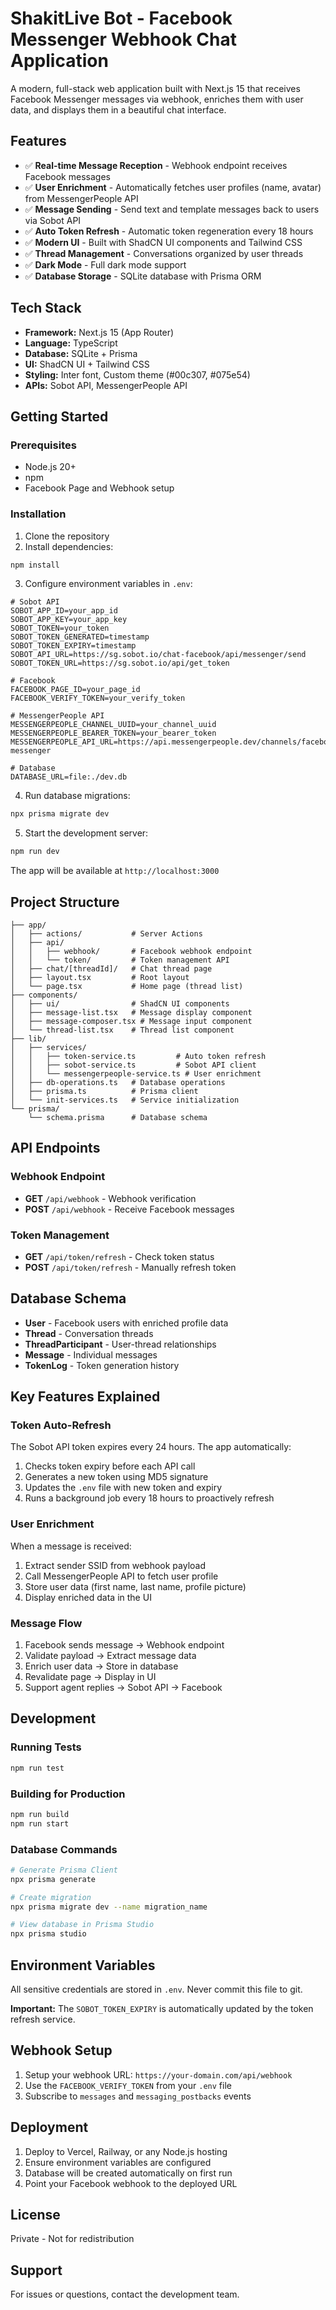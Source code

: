 # ShakitLive Bot - Facebook Messenger Webhook Chat Application

A modern, full-stack web application built with Next.js 15 that receives Facebook Messenger messages via webhook, enriches them with user data, and displays them in a beautiful chat interface.

## Features

- ✅ **Real-time Message Reception** - Webhook endpoint receives Facebook messages
- ✅ **User Enrichment** - Automatically fetches user profiles (name, avatar) from MessengerPeople API
- ✅ **Message Sending** - Send text and template messages back to users via Sobot API
- ✅ **Auto Token Refresh** - Automatic token regeneration every 18 hours
- ✅ **Modern UI** - Built with ShadCN UI components and Tailwind CSS
- ✅ **Thread Management** - Conversations organized by user threads
- ✅ **Dark Mode** - Full dark mode support
- ✅ **Database Storage** - SQLite database with Prisma ORM

## Tech Stack

- **Framework:** Next.js 15 (App Router)
- **Language:** TypeScript
- **Database:** SQLite + Prisma
- **UI:** ShadCN UI + Tailwind CSS
- **Styling:** Inter font, Custom theme (#00c307, #075e54)
- **APIs:** Sobot API, MessengerPeople API

## Getting Started

### Prerequisites

- Node.js 20+
- npm
- Facebook Page and Webhook setup

### Installation

1. Clone the repository
2. Install dependencies:
```bash
npm install
```

3. Configure environment variables in `.env`:
```env
# Sobot API
SOBOT_APP_ID=your_app_id
SOBOT_APP_KEY=your_app_key
SOBOT_TOKEN=your_token
SOBOT_TOKEN_GENERATED=timestamp
SOBOT_TOKEN_EXPIRY=timestamp
SOBOT_API_URL=https://sg.sobot.io/chat-facebook/api/messenger/send
SOBOT_TOKEN_URL=https://sg.sobot.io/api/get_token

# Facebook
FACEBOOK_PAGE_ID=your_page_id
FACEBOOK_VERIFY_TOKEN=your_verify_token

# MessengerPeople API
MESSENGERPEOPLE_CHANNEL_UUID=your_channel_uuid
MESSENGERPEOPLE_BEARER_TOKEN=your_bearer_token
MESSENGERPEOPLE_API_URL=https://api.messengerpeople.dev/channels/facebook-messenger

# Database
DATABASE_URL=file:./dev.db
```

4. Run database migrations:
```bash
npx prisma migrate dev
```

5. Start the development server:
```bash
npm run dev
```

The app will be available at `http://localhost:3000`

## Project Structure

```
├── app/
│   ├── actions/           # Server Actions
│   ├── api/
│   │   ├── webhook/       # Facebook webhook endpoint
│   │   └── token/         # Token management API
│   ├── chat/[threadId]/   # Chat thread page
│   ├── layout.tsx         # Root layout
│   └── page.tsx           # Home page (thread list)
├── components/
│   ├── ui/                # ShadCN UI components
│   ├── message-list.tsx   # Message display component
│   ├── message-composer.tsx # Message input component
│   └── thread-list.tsx    # Thread list component
├── lib/
│   ├── services/
│   │   ├── token-service.ts         # Auto token refresh
│   │   ├── sobot-service.ts         # Sobot API client
│   │   └── messengerpeople-service.ts # User enrichment
│   ├── db-operations.ts   # Database operations
│   ├── prisma.ts          # Prisma client
│   └── init-services.ts   # Service initialization
└── prisma/
    └── schema.prisma      # Database schema
```

## API Endpoints

### Webhook Endpoint
- **GET** `/api/webhook` - Webhook verification
- **POST** `/api/webhook` - Receive Facebook messages

### Token Management
- **GET** `/api/token/refresh` - Check token status
- **POST** `/api/token/refresh` - Manually refresh token

## Database Schema

- **User** - Facebook users with enriched profile data
- **Thread** - Conversation threads
- **ThreadParticipant** - User-thread relationships
- **Message** - Individual messages
- **TokenLog** - Token generation history

## Key Features Explained

### Token Auto-Refresh
The Sobot API token expires every 24 hours. The app automatically:
1. Checks token expiry before each API call
2. Generates a new token using MD5 signature
3. Updates the `.env` file with new token and expiry
4. Runs a background job every 18 hours to proactively refresh

### User Enrichment
When a message is received:
1. Extract sender SSID from webhook payload
2. Call MessengerPeople API to fetch user profile
3. Store user data (first name, last name, profile picture)
4. Display enriched data in the UI

### Message Flow
1. Facebook sends message → Webhook endpoint
2. Validate payload → Extract message data
3. Enrich user data → Store in database
4. Revalidate page → Display in UI
5. Support agent replies → Sobot API → Facebook

## Development

### Running Tests
```bash
npm run test
```

### Building for Production
```bash
npm run build
npm run start
```

### Database Commands
```bash
# Generate Prisma Client
npx prisma generate

# Create migration
npx prisma migrate dev --name migration_name

# View database in Prisma Studio
npx prisma studio
```

## Environment Variables

All sensitive credentials are stored in `.env`. Never commit this file to git.

**Important:** The `SOBOT_TOKEN_EXPIRY` is automatically updated by the token refresh service.

## Webhook Setup

1. Setup your webhook URL: `https://your-domain.com/api/webhook`
2. Use the `FACEBOOK_VERIFY_TOKEN` from your `.env` file
3. Subscribe to `messages` and `messaging_postbacks` events

## Deployment

1. Deploy to Vercel, Railway, or any Node.js hosting
2. Ensure environment variables are configured
3. Database will be created automatically on first run
4. Point your Facebook webhook to the deployed URL

## License

Private - Not for redistribution

## Support

For issues or questions, contact the development team.
